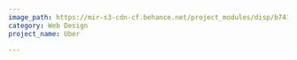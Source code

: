 ```yaml
---
image_path: https://mir-s3-cdn-cf.behance.net/project_modules/disp/b7417915058289.5628c71855e8c.jpg
category: Web Design
project_name: Uber

---
```

